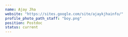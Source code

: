```yaml
---
name: Ajay Jha
website: "https://sites.google.com/site/ajaykjhainfo/"
profile_photo_path_staff: "boy.png"
position: Postdoc
status: current
---
```

